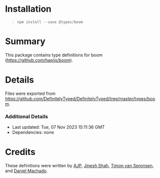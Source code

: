 # Installation
> `npm install --save @types/boom`

# Summary
This package contains type definitions for boom (https://github.com/hapijs/boom).

# Details
Files were exported from https://github.com/DefinitelyTyped/DefinitelyTyped/tree/master/types/boom.

### Additional Details
 * Last updated: Tue, 07 Nov 2023 15:11:36 GMT
 * Dependencies: none

# Credits
These definitions were written by [AJP](https://github.com/AJamesPhillips), [Jinesh Shah](https://github.com/jineshshah36), [Timon van Spronsen](https://github.com/TimonVS), and [Daniel Machado](https://github.com/danielmachado).

